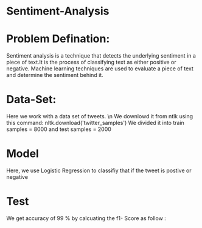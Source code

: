 # Sentiment-Analysis

# Problem Defination:
Sentiment analysis is a technique that detects the underlying sentiment in a piece of text.It is the process of classifying text as either positive or negative. Machine learning techniques are used to evaluate a piece of text and determine the sentiment behind it.

# Data-Set:

Here we work with a data set of tweets. 
\n We downlowd it from ntlk using this command:  nltk.download('twitter_samples')
We divided it into train samples = 8000 and test samples = 2000   

# Model

Here, we use Logistic Regression to classifiy that if the tweet is postive or negative 

# Test

We get accuracy of 99 % by calcuating the f1- Score as follow :


